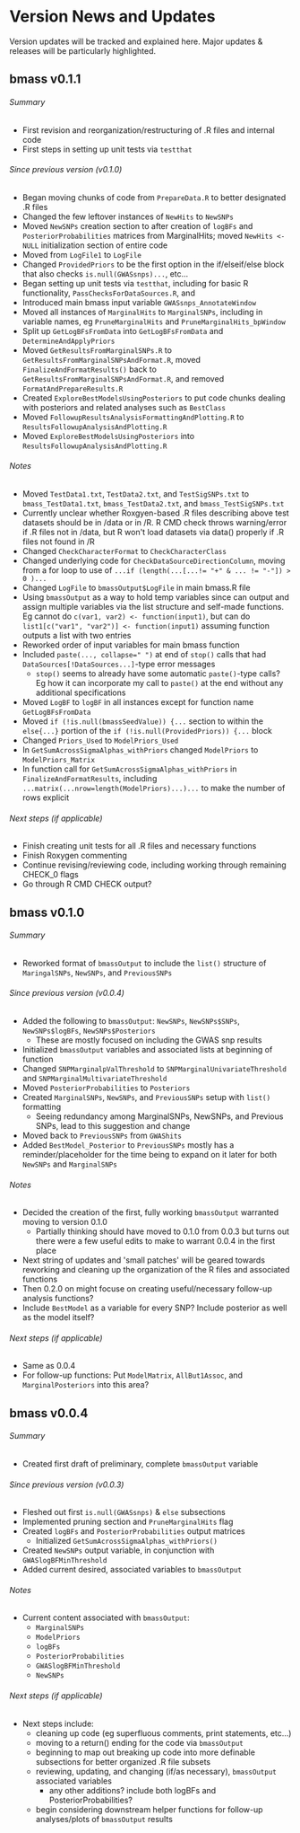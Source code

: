 # Version News and Updates

Version updates will be tracked and explained here. Major updates & releases will be particularly highlighted.

## bmass v0.1.1

###### Summary
* First revision and reorganization/restructuring of .R files and internal code
* First steps in setting up unit tests via `testthat`

###### Since previous version (v0.1.0)
* Began moving chunks of code from `PrepareData.R` to better designated .R files
* Changed the few leftover instances of `NewHits` to `NewSNPs`
* Moved `NewSNPs` creation section to after creation of `logBFs` and `PosteriorProbabilities` matrices from MarginalHits; moved `NewHits <- NULL` initialization section of entire code
* Moved from `LogFile1` to `LogFile`
* Changed `ProvidedPriors` to be the first option in the if/elseif/else block that also checks `is.null(GWASsnps)...`, etc...
* Began setting up unit tests via `testthat`, including for basic R functionality, `PassChecksForDataSources.R`, and 
* Introduced main bmass input variable `GWASsnps_AnnotateWindow`
* Moved all instances of `MarginalHits` to `MarginalSNPs`, including in variable names, eg `PruneMarginalHits` and `PruneMarginalHits_bpWindow`
* Split up `GetLogBFsFromData` into `GetLogBFsFromData` and `DetermineAndApplyPriors`
* Moved `GetResultsFromMarginalSNPs.R` to `GetResultsFromMarginalSNPsAndFormat.R`, moved `FinalizeAndFormatResults()` back to `GetResultsFromMarginalSNPsAndFormat.R`, and removed `FormatAndPrepareResults.R`
* Created `ExploreBestModelsUsingPosteriors` to put code chunks dealing with posteriors and related analyses such as `BestClass`
* Moved `FollowupResultsAnalysisFormattingAndPlotting.R` to `ResultsFollowupAnalysisAndPlotting.R`
* Moved `ExploreBestModelsUsingPosteriors` into `ResultsFollowupAnalysisAndPlotting.R`

###### Notes
* Moved `TestData1.txt`, `TestData2.txt`, and `TestSigSNPs.txt` to `bmass_TestData1.txt`, `bmass_TestData2.txt`, and `bmass_TestSigSNPs.txt`
* Currently unclear whether Roxgyen-based .R files describing above test datasets should be in /data or in /R. R CMD check throws warning/error if .R files not in /data, but R won't load datasets via data() properly if .R files not found in /R
* Changed `CheckCharacterFormat` to `CheckCharacterClass`
* Changed underlying code for `CheckDataSourceDirectionColumn`, moving from a for loop to use of `...if (length(...[...!= "+" & ... != "-"]) > 0 )...` 
* Changed `LogFile` to `bmassOutput$LogFile` in main bmass.R file
* Using `bmassOutput` as a way to hold temp variables since can output and assign multiple variables via the list structure and self-made functions. Eg cannot do `c(var1, var2) <- function(input1)`, but can do `list1[c("var1", "var2")] <- function(input1)` assuming function outputs a list with two entries
* Reworked order of input variables for main bmass function
* Included `paste(..., collapse=" ")` at end of `stop()` calls that had `DataSources[!DataSources...]`-type error messages
  * `stop()` seems to already have some automatic `paste()`-type calls? Eg how it can incorporate my call to `paste()` at the end without any additional specifications
* Moved `LogBF` to `logBF` in all instances except for function name `GetLogBFsFromData`
* Moved `if (!is.null(bmassSeedValue)) {...` section to within the `else{...}` portion of the `if (!is.null(ProvidedPriors)) {...` block
* Changed `Priors_Used` to `ModelPriors_Used`
* In `GetSumAcrossSigmaAlphas_withPriors` changed `ModelPriors` to `ModelPriors_Matrix`
* In function call for `GetSumAcrossSigmaAlphas_withPriors` in `FinalizeAndFormatResults`, including `...matrix(...nrow=length(ModelPriors)...)...` to make the number of rows explicit

###### Next steps (if applicable)
* Finish creating unit tests for all .R files and necessary functions
* Finish Roxygen commenting
* Continue revising/reviewing code, including working through remaining CHECK_0 flags
* Go through R CMD CHECK output?

## bmass v0.1.0

###### Summary
* Reworked format of `bmassOutput` to include the `list()` structure of `MaringalSNPs`, `NewSNPs`, and `PreviousSNPs` 

###### Since previous version (v0.0.4)
* Added the following to `bmassOutput`: `NewSNPs`, `NewSNPs$SNPs`, `NewSNPs$logBFs`, `NewSNPs$Posteriors`
  * These are mostly focused on including the GWAS snp results
* Initialized `bmassOutput` variables and associated lists at beginning of function 
* Changed `SNPMarginalpValThreshold` to `SNPMarginalUnivariateThreshold` and `SNPMarginalMultivariateThreshold`
* Moved `PosteriorProbabilities` to `Posteriors`
* Created `MarginalSNPs`, `NewSNPs`, and `PreviousSNPs` setup with `list()` formatting
  * Seeing redundancy among MarginalSNPs, NewSNPs, and Previous SNPs, lead to this suggestion and change
* Moved back to `PreviousSNPs` from `GWAShits`
* Added `BestModel_Posterior` to `PreviousSNPs` mostly has a reminder/placeholder for the time being to expand on it later for both `NewSNPs` and `MarginalSNPs`

###### Notes
* Decided the creation of the first, fully working `bmassOutput` warranted moving to version 0.1.0
  * Partially thinking should have moved to 0.1.0 from 0.0.3 but turns out there were a few useful edits to make to warrant 0.0.4 in the first place
* Next string of updates and 'small patches' will be geared towards reworking and cleaning up the organization of the R files and associated functions
* Then 0.2.0 on might focuse on creating useful/necessary follow-up analysis functions?
* Include `BestModel` as a variable for every SNP? Include posterior as well as the model itself?

###### Next steps (if applicable)
* Same as 0.0.4
* For follow-up functions: Put `ModelMatrix`, `AllBut1Assoc`, and `MarginalPosteriors` into this area?



## bmass v0.0.4

###### Summary
* Created first draft of preliminary, complete `bmassOutput` variable

###### Since previous version (v0.0.3)
* Fleshed out first `is.null(GWASsnps)` & `else` subsections
* Implemented pruning section and `PruneMarginalHits` flag
* Created `logBFs` and `PosteriorProbabilities` output matrices
  * Initialized `GetSumAcrossSigmaAlphas_withPriors()`
* Created `NewSNPs` output variable, in conjunction with `GWASlogBFMinThreshold`
* Added current desired, associated variables to `bmassOutput`

###### Notes
* Current content associated with `bmassOutput`:
  * `MarginalSNPs` 
  * `ModelPriors`
  * `logBFs`
  * `PosteriorProbabilities`
  * `GWASlogBFMinThreshold`
  * `NewSNPs`

###### Next steps (if applicable)
* Next steps include:
  * cleaning up code (eg superfluous comments, print statements, etc...)
  * moving to a return() ending for the code via `bmassOutput`
  * beginning to map out breaking up code into more definable subsections for better organized .R file subsets
  * reviewing, updating, and changing (if/as necessary), `bmassOutput` associated variables
    * any other additions? include both logBFs and PosteriorProbabilities?
  * begin considering downstream helper functions for follow-up analyses/plots of `bmassOutput` results
 

<!---
## bmass v#.#.#

###### Summary

###### Since previous version (v#.#.#)

###### Notes

###### Next steps (if applicable)
-->

